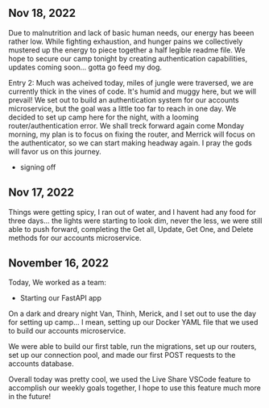 ## Nov 18, 2022

Due to malnutrition and lack of basic human needs, our energy has beeen rather low. While fighting exhaustion, and hunger pains we collectively mustered up the energy to piece together a half legible readme file. We hope to
secure our camp tonight by creating authentication capabilities, updates coming soon... gotta go feed my dog.

Entry 2:
Much was acheived today, miles of jungle were traversed, we are currently thick in the vines of code. It's humid and muggy here, but we will prevail! 
We set out to build an authentication system for our accounts microservice, but the goal was a little too far to reach in one day. We decided to set up camp here for the night, with a looming router/authentication error. 
We shall treck forward again come Monday morning, my plan is to focus on fixing the router, and Merrick will focus on the authenticator, so we can start making headway again. 
I pray the gods will favor us on this journey.
 - signing off

## Nov 17, 2022

Things were getting spicy, I ran out of water, and I havent had any food for three days... the lights were starting to look dim, never the less, we were still able to push forward, completing the Get all, Update, Get One, and Delete methods for our accounts microservice.


## November 16, 2022

Today, We worked as a team:

* Starting our FastAPI app

On a dark and dreary night Van, Thinh, Merick, and I set out to use the day for setting up camp... I mean, setting up our Docker YAML file that we used to build our accounts microservice.

We were able to build our first table, run the migrations, set up our routers, set up our connection pool, and made our first POST requests to the accounts database.

Overall today was pretty cool, we used the Live Share VSCode feature to accomplish our weekly goals together, I hope to use this feature much more in the future!
